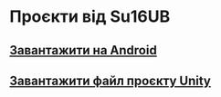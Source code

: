 # Проєкти від Su16UB

## [Завантажити на Android](https://github.com/robocode-pb/RC2024/raw/main/Su/Su16UB/Su16UB05/Su16UB05CetPlatformer.apk?download=)

## [Завантажити файл проєкту Unity](https://github.com/robocode-pb/RC2024/raw/main/Su/Su16UB/Su16UB05/Su16UB05CetPlatformer.unitypackage?download=)